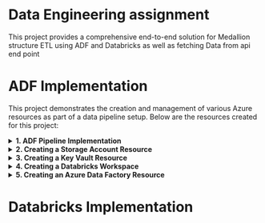 # Data Engineering assignment
This project provides a comprehensive end-to-end solution for Medallion structure ETL using ADF and Databricks as well as fetching Data from api end point




# ADF Implementation

This project demonstrates the creation and management of various Azure resources as part of a data pipeline setup. Below are the resources created for this project:

<details>
  <summary><strong>1. ADF Pipeline Implementation</strong></summary>
  
  ### Creating Parent Pipeline
  ![Creating Parent Pipeline](https://raw.githubusercontent.com/shamsaravaiah/DE-assignment-implementation/main/ADF%20implementation/Screenshots/parent%20pipeline.png)
  In the parent pipeline, I iterate over the sales-view-devtst container to get the metadata at the container level, which will result in the folders [customer, product, sales store] as child items that will be passed into the execute pipeline activity which runs the child pipeline. 
  
  ### Creating Child Pipeline
  ![Creating Child Pipeline](https://raw.githubusercontent.com/shamsaravaiah/DE-assignment-implementation/main/ADF%20implementation/Screenshots/child%20pipeline.png)
  The child pipeline takes the current item in the forEach activity and passes it into the pipeline level parameter that I have configured for the child Pipeline. The current folder is passed to the getMetadata activity inside the forEach activity of the child pipeline, resulting in an array of child items with the lastModified date and file name.
  
  ### Inside forEach Activity in Child Pipeline
  ![Inside forEach Activity in Child Pipeline](https://raw.githubusercontent.com/shamsaravaiah/DE-assignment-implementation/main/ADF%20implementation/Screenshots/inside%20forEach%20activity%20of%20child%20pipeline.png)
  I have assigned a pipeline level variable and assigned an old date value. Inside the forEach activity of the child pipeline, I compare the date variable with the lastModified of the current file. If greater, I swap the date variable with lastModified to preserve the latest date. I then assign the filename to a variable using the SetVariable activity. Then I copy the file to the destination using the latest file name with the Copy Data activity. The aim is to extract fresh and latest files from the source and copy them to the destination.

</details>

  
  
</details>

<details>
  <summary><strong>2. Creating a Storage Account Resource</strong></summary>
  
  ![Created Storage Account Resource](https://github.com/shamsaravaiah/Azure-Data-Pipeline/blob/main/Screen%20shots/created%20storage%20account%20resource.png)
  
</details>

<details>
  <summary><strong>3. Creating a Key Vault Resource</strong></summary>
  
  ![Created Key Vault Resource](https://github.com/shamsaravaiah/Azure-Data-Pipeline/blob/main/Screen%20shots/created%20key%20vault%20resource.png)
  
</details>

<details>
  <summary><strong>4. Creating a Databricks Workspace</strong></summary>
  
  ![Created Databricks Workspace](https://github.com/shamsaravaiah/Azure-Data-Pipeline/blob/main/Screen%20shots/created%20Databricks%20workspace.png)
  
</details>

<details>
  <summary><strong>5. Creating an Azure Data Factory Resource</strong></summary>
  
  ![Created Azure Data Factory Resource](https://github.com/shamsaravaiah/Azure-Data-Pipeline/blob/main/Screen%20shots/created%20ADF%20resource.png)
  
</details>


# Databricks Implementation


